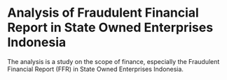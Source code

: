# Analysis of Fraudulent Financial Report in State Owned Enterprises Indonesia

The analysis is a study on the scope of finance, especially the Fraudulent Financial Report (FFR) in State Owned Enterprises Indonesia.
